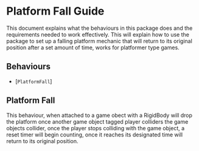 # Platform Fall Guide 

This document explains what the behaviours in this package does and the requirements needed to work effectively. This will explain how to use the package to set up a falling platform mechanic that will return to its original position after a set amount of time, works for platformer type games. 

## Behaviours 

- [`PlatformFall`]

## Platform Fall

This behaviour, when attached to a game obect with a RigidBody will drop the platform once another game object tagged player colliders the game objects collider, once the player stops colliding with the game object, a reset timer will begin counting, once it reaches its designated time will return to its original position.
